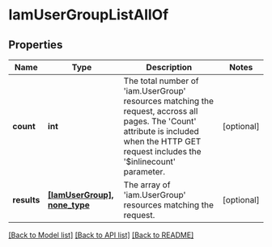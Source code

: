 # IamUserGroupListAllOf

## Properties
Name | Type | Description | Notes
------------ | ------------- | ------------- | -------------
**count** | **int** | The total number of &#39;iam.UserGroup&#39; resources matching the request, accross all pages. The &#39;Count&#39; attribute is included when the HTTP GET request includes the &#39;$inlinecount&#39; parameter. | [optional] 
**results** | [**[IamUserGroup], none_type**](IamUserGroup.md) | The array of &#39;iam.UserGroup&#39; resources matching the request. | [optional] 

[[Back to Model list]](../README.md#documentation-for-models) [[Back to API list]](../README.md#documentation-for-api-endpoints) [[Back to README]](../README.md)


